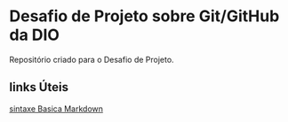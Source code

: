 # Desafio de Projeto sobre  Git/GitHub da DIO
Repositório criado para o Desafio de Projeto.

## links Úteis 
[sintaxe Basica Markdown](https://www.markdownguide.org/basic-syntax/)
